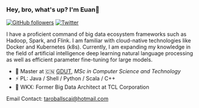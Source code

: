 ### Hey, bro, what's up? I'm Euan👋


[![GitHub followers](https://img.shields.io/github/followers/kanseaveg)](https://github.com/kanseaveg)
[![Twitter](https://img.shields.io/twitter/url?url=https%3A%2F%2Ftwitter.com%2FAhYuan75138263)](https://twitter.com/AhYuan75138263)

  I have a proficient command of big data ecosystem frameworks such as Hadoop, Spark, and Flink. I am familiar with cloud-native technologies like Docker and Kubernetes (k8s). Currently, I am expanding my knowledge in the field of artificial intelligence deep learning natural language processing as well as efficient parameter fine-tuning for large models.


- 🍻 Master at 🇨🇳 [GDUT](https://www.gdut.edu.cn), _MSc in Computer Science and Technology_
- ⚡ PL: Java / Shell / Python / Scala / C++
- 🔭 WKX: Former Big Data Architect at TCL Corporation

Email Contact: taroballscai@hotmail.com
